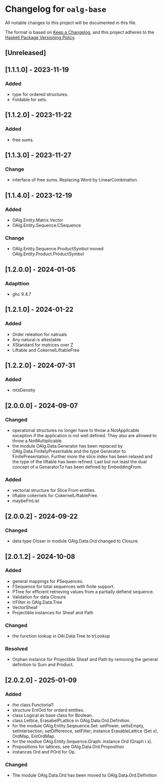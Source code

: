 # Changelog for `oalg-base`

All notable changes to this project will be documented in this file.

The format is based on [Keep a Changelog](https://keepachangelog.com/en/1.0.0/),
and this project adheres to the
[Haskell Package Versioning Policy](https://pvp.haskell.org/).

## [Unreleased]

## [1.1.1.0] - 2023-11-19

### Added
- type for ordered structures.
- Foldable for sets.

## [1.1.2.0] - 2023-11-22

### Added
- free sums.

## [1.1.3.0] - 2023-11-27

### Change
- interface of free sums. Replacing Word by LinearCombination.

## [1.1.4.0] - 2023-12-19

### Added
- OAlg.Entity.Matrix.Vector
- OAlg.Entity.Sequence.CSequence

### Change
- OAlg.Entity.Sequence.ProductSymbol moved OAlg.Entity.Product.ProductSymbol

## [1.2.0.0] - 2024-01-05

### Adapttion
- ghc 9.4.7

## [1.2.1.0] - 2024-01-22

### Added
- Order releation for natruals
- Any natural is attestable
- XStandard for matrices over Z
- Liftable and CokernelLiftableFree

## [1.2.2.0] - 2024-07-31

### Added
- mtxDensity

## [2.0.0.0] - 2024-09-07

### Changed
- operational structures no longer have to throw a NotApplicable exception if
the application is not well defined. They also are allowed to throw a NotMultiplicable
- the module OAlg.Data.Generator has been replaced by OAlg.Data.FinitelyPresentable and the
type Generator to FinitePresentation. Further more the slice index has been relaxed and
the type of the liftable has been refined. Last but not least the dual concept of a GenaratorTo
has been defined by EmbeddingFrom.

### Added
- vectorial structure for Slice From entities.
- liftable cokernels for CokernelLiftableFree.
- maybeFinList

## [2.0.0.2] - 2024-09-22
### Changed
- data type Closer in module OAlg.Data.Ord changed to Closure.

## [2.0.1.2] - 2024-10-08

### Added
- general mappings for PSequences.
- FSequence for total sequences with finite support.
- PTree for efficient retrieving values from a partially defiend sequence.
- Validation for data Closure
- trFilter in OAlg.Data.Tree
- VectorSheaf
- Projectible instances for Sheaf and Path

### Changed
- the function lookup in OAl.Data.Tree to trLookup

### Resolved
- Orphan instance for Projectible Sheaf and Path by removing the general definition to Sum and Product.

## [2.0.2.0] - 2025-01-09

### Added
- the class Functorial1
- structure EntOrd for orderd entities.
- class Logical as base class for Boolean.
- class Lettice, ErasabelPLattice in OAlg.Data.Ord.Definition.
- for the module OAlg.Entity.Seqeuence.Set: setPower, setIsEmpty, setIntersection, setDifference,
  setFilter, instance ErasableLattice (Set x), OrdMap, EntOrdMap.
- for the modlue OAlg.Entity.Sequence.Graph: instance Ord (Graph i x).
- Propositions for lattices, see OAlg.Data.Ord.Proposition
- instances Ord and POrd for Op.

### Changed
- The module OAlg.Data.Ord has been moved to OAlg.Data.Ord.Definition
